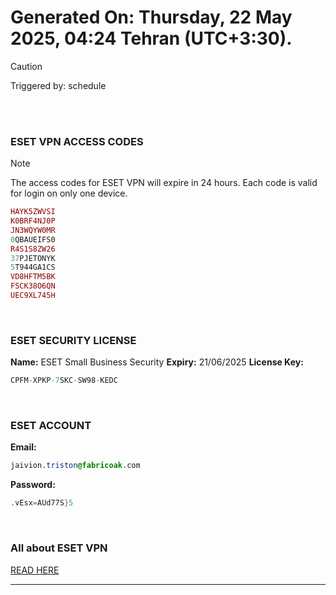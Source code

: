 # Generated On: Thursday, 22 May 2025, 04:24 Tehran (UTC+3:30).

> [!CAUTION]
> Triggered by: schedule

<br><br>

### ESET VPN ACCESS CODES

> [!NOTE]
> The access codes for ESET VPN will expire in 24 hours.
> Each code is valid for login on only one device.

```ruby
HAYK5ZWVSI
K0BRF4NJ0P
JN3WQYW0MR
0QBAUEIFS0
R4S1S8ZW26
37PJETONYK
5T944GA1CS
VD8HFTM5BK
FSCK38O6QN
UEC9XL745H
```

<br>

### ESET SECURITY LICENSE

**Name:** ESET Small Business Security
**Expiry:** 21/06/2025
**License Key:**

```POV-Ray SDL
CPFM-XPKP-7SKC-SW98-KEDC
```

<br>

### ESET ACCOUNT

**Email:**

```CSS
jaivion.triston@fabricoak.com
```

**Password:**

```POV-Ray SDL
.vEsx=AUd77S}5
```

<br>

### All about ESET VPN

[READ HERE](https://t.me/F_NiREvil/2113)

---

<br><br>

